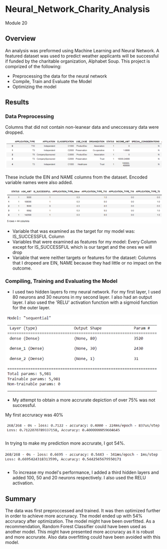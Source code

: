 # Neural_Network_Charity_Analysis
Module 20

## Overview

An analysis was preformed using Machine Learning and Neural Network. A featured dataset was used to predict weather applicants will be successful if funded by the charitable organization, Alphabet Soup. This project is comprized of the following:

- Preprocessing the data for the neural network 
- Compile, Train and Evaluate the Model 
- Optimizing the model

## Results

### Data Preprocessing

Columns that did not contain non-leanear data and uneccessary data were dropped. 

![Raw Data](https://github.com/hmohabir/Neural_Network_Charity_Analysis/blob/main/Raw%20data.PNG)

These include the EIN and NAME columns from the dataset. Encoded variable names were also added. 

![Cleaned Data](https://github.com/hmohabir/Neural_Network_Charity_Analysis/blob/main/one-hot%20encoded.PNG)

- Variable that was examined as the target for my model was: IS_SUCCESSFUL Column
- Variables that were examined as  features for my model: Every Column except for IS_SUCCESSFUL which is our target and the ones we will drop
- Variable that were neither targets or features for the dataset: Columns that I dropeed are EIN, NAME because they had little or no impact on the outcome.

### Compiling, Training and Evaluating the Model

- I used two hidden layers fo rmy neural network. For my first layer, I used  80 neurons and 30 neurons in my second layer. I also had an output layer. I also used the 'RELU' activation function with a sigmoid function for the outer layer.

![Deep Neural](https://github.com/hmohabir/Neural_Network_Charity_Analysis/blob/main/Deep%20Neural.PNG)

- My attempt to obtain a more accrurate depiction of over 75% was not successful.

My first accruracy was 40%

![First Deep Neural](https://github.com/hmohabir/Neural_Network_Charity_Analysis/blob/main/First%20accruracy.PNG)

In trying to make my prediction more accrurate, I got 54%.

![Second Deep Neural](https://github.com/hmohabir/Neural_Network_Charity_Analysis/blob/main/Second%20accruracy.PNG)

- To increase my model's performance, I added a third hidden layers and added 100, 50 and 20 neurons respectively. I also used the RELU activation.

## Summary

The data was first preproccessed and trained. It was then optimized further in order to achieve more accruracy. The model ended up with 54% accruracy after optimization. The model might have been overfitted. 
As a recommendation, Random Forest Classifier could have been used as another model. This might have presented more accruracy as it is robust and more accrurate. Also data overfitting could have been avoided with this model.

